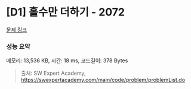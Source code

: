 # [D1] 홀수만 더하기 - 2072 

[문제 링크](https://swexpertacademy.com/main/code/problem/problemDetail.do?contestProbId=AV5QSEhaA5sDFAUq) 

### 성능 요약

메모리: 13,536 KB, 시간: 18 ms, 코드길이: 378 Bytes



> 출처: SW Expert Academy, https://swexpertacademy.com/main/code/problem/problemList.do